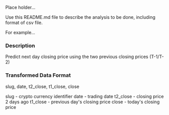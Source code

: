 Place holder...

Use this README.md file to describe the analysis to be done, including format of csv file.

For example...

### Description

Predict next day closing price using the two previous closing prices (T-1/T-2)

### Transformed Data Format

slug, date, t2_close, t1_close, close

slug - crypto currency identifier
date - trading date
t2_close - closing price 2 days ago
t1_close - previous day's closing price
close - today's closing price
